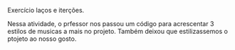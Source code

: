 Exercício laços e iterções.

Nessa atividade, o prfessor nos passou um código para acrescentar 3 estilos de musicas a mais no projeto.
Também deixou que estilizassemos o ptojeto ao nosso gosto.
